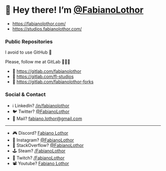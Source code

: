 # 👋 Hey there! I’m [@FabianoLothor](https://github.com/FabianoLothor)

- https://fabianolothor.com/
- https://studios.fabianolothor.com/

### Public Repositories

I avoid to use GitHub 🖤

Please, follow me at GitLab 🧡🧡🧡

- 🦊 https://gitlab.com/fabianolothor
- 🦊 https://gitlab.com/fl-studios
- 🦊 https://gitlab.com/fabianolothor-forks

### Social & Contact

- ℹ️ LinkedIn? [/in/fabianolothor](https://www.linkedin.com/in/fabianolothor/)
- 🐦 Twitter? [@FabianoLothor](https://twitter.com/FabianoLothor)
- 📨 Mail? [fabiano.lothor@gmail.com](mailto:fabiano.lothor@gmail.com)

---

- 🎮 Discord? [Fabiano Lothor](https://discord.gg/4KxJFAS)
- 🤳 Instagram? [@FabianoLothor](https://instagram.com/FabianoLothor)
- 📙 StackOverflow? [@FabianoLothor](https://stackoverflow.com/users/1545939/fabianolothor)
- 🕹️ Steam? [/FabianoLothor](https://steamcommunity.com/id/fabianolothor)
- 👾 Twitch? [/FabianoLothor](https://www.twitch.tv/FabianoLothor)
- 📽️ Youtube? [Fabiano Lothor](https://www.youtube.com/channel/UC1t0MhfgPfyxN052ymCKf0Q/)
